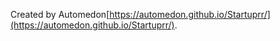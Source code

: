 Created by Automedon[https://automedon.github.io/Startuprr/](https://automedon.github.io/Startuprr/).
